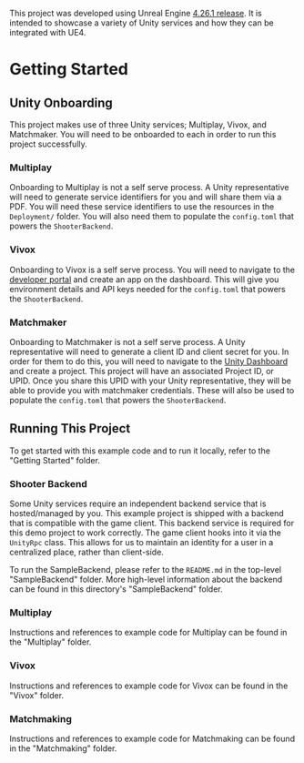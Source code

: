 This project was developed using Unreal Engine [4.26.1 release](https://github.com/EpicGames/UnrealEngine/releases/tag/4.26.1-release). It is intended to showcase a variety of Unity services and how they can be integrated with UE4.

# Getting Started

## Unity Onboarding

This project makes use of three Unity services; Multiplay, Vivox, and Matchmaker. You will need to be onboarded to each in order to run this project successfully.

### Multiplay

Onboarding to Multiplay is not a self serve process. A Unity representative will need to generate service identifiers for you and will share them via a PDF. You will need these service identifiers to use the resources in the `Deployment/` folder. You will also need them to populate the `config.toml` that powers the `ShooterBackend`.

### Vivox

Onboarding to Vivox is a self serve process. You will need to navigate to the [developer portal](https://developer.vivox.com/) and create an app on the dashboard. This will give you environment details and API keys needed for the `config.toml` that powers the `ShooterBackend`.

### Matchmaker

Onboarding to Matchmaker is not a self serve process. A Unity representative will need to generate a client ID and client secret for you. In order for them to do this, you will need to navigate to the [Unity Dashboard](https://dashboard.unity3d.com/) and create a project. This project will have an associated Project ID, or UPID. Once you share this UPID with your Unity representative, they will be able to provide you with matchmaker credentials. These will also be used to populate the `config.toml` that powers the `ShooterBackend`.

## Running This Project

To get started with this example code and to run it locally, refer to the "Getting Started" folder.

### Shooter Backend

Some Unity services require an independent backend service that is hosted/managed by you. This example project is shipped with a backend that is compatible with the game client. This backend service is required for this demo project to work correctly. The game client hooks into it via the `UnityRpc` class. This allows for us to maintain an identity for a user in a centralized place, rather than client-side.

To run the SampleBackend, please refer to the `README.md` in the top-level "SampleBackend" folder. More high-level information about the backend can be found in this directory's "SampleBackend" folder.

### Multiplay

Instructions and references to example code for Multiplay can be found in the "Multiplay" folder.

### Vivox

Instructions and references to example code for Vivox can be found in the "Vivox" folder.

### Matchmaking

Instructions and references to example code for Matchmaking can be found in the "Matchmaking" folder.